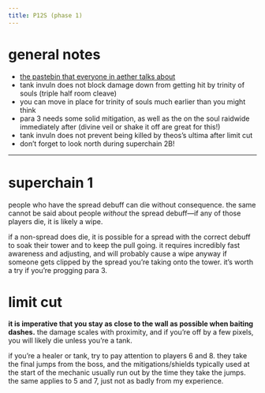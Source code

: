 ```yaml
---
title: P12S (phase 1)
---
```


# general notes
- [the pastebin that everyone in aether talks about](https://pastebin.com/gc93tBFY)
- tank invuln does not block damage down from getting hit by trinity of souls (triple half room cleave)
- you can move in place for trinity of souls much earlier than you might think
- para 3 needs some solid mitigation, as well as the on the soul raidwide immediately after (divine veil or shake it off are great for this!)
- tank invuln does not prevent being killed by theos’s ultima after limit cut
- don’t forget to look north during superchain 2B!
---
# superchain 1
people who have the spread debuff can die without consequence. the same cannot be said about people *without* the spread debuff—if any of those players die, it is likely a wipe.

if a non-spread does die, it is possible for a spread with the correct debuff to soak their tower and to keep the pull going. it requires incredibly fast awareness and adjusting, and will probably cause a wipe anyway if someone gets clipped by the spread you’re taking onto the tower. it’s worth a try if you’re progging para 3.

# limit cut
**it is imperative that you stay as close to the wall as possible when baiting dashes.** the damage scales with proximity, and if you’re off by a few pixels, you will likely die unless you’re a tank.

if you’re a healer or tank, try to pay attention to players 6 and 8. they take the final jumps from the boss, and the mitigations/shields typically used at the start of the mechanic usually run out by the time they take the jumps. the same applies to 5 and 7, just not as badly from my experience.